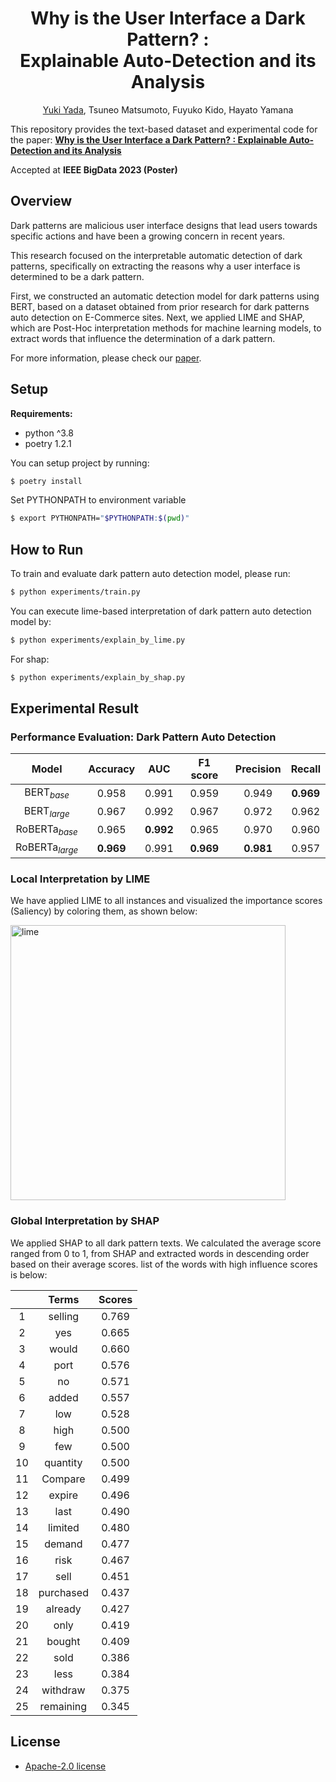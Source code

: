 <div align="center">

# Why is the User Interface a Dark Pattern? : <br /> Explainable Auto-Detection and its Analysis


[Yuki Yada](https://www.yyada.jp/), Tsuneo Matsumoto, Fuyuko Kido, Hayato Yamana

</div>

This repository provides the text-based dataset and experimental code for the paper: [**Why is the User Interface a Dark Pattern? : Explainable Auto-Detection and its Analysis**](https://arxiv.org/abs/2401.04119)

Accepted at **IEEE BigData 2023 (Poster)**

## Overview

Dark patterns are malicious user interface designs that lead users towards specific actions and have been a growing concern in recent years.

This research focused on the interpretable automatic detection of dark patterns, specifically on extracting the reasons why a user interface is determined to be a dark pattern.

First, we constructed an automatic detection model for dark patterns using BERT, based on a dataset obtained from prior research for dark patterns auto detection on E-Commerce sites. Next, we applied LIME and SHAP, which are Post-Hoc interpretation methods for machine learning models, to extract words that influence the determination of a dark pattern.

For more information, please check our [paper](https://arxiv.org/abs/2401.04119).

## Setup

**Requirements:**

- python ^3.8
- poetry 1.2.1

You can setup project by running:

```bash
$ poetry install
```

Set PYTHONPATH to environment variable

```bash
$ export PYTHONPATH="$PYTHONPATH:$(pwd)"
```

## How to Run

To train and evaluate dark pattern auto detection model, please run:

```bash
$ python experiments/train.py
```

You can execute lime-based interpretation of dark pattern auto detection model by:

```bash
$ python experiments/explain_by_lime.py
```

For shap:

```bash
$ python experiments/explain_by_shap.py
```

## Experimental Result

### Performance Evaluation: Dark Pattern Auto Detection

|          Model           |     Accuracy     |       AUC        |     F1 score     |    Precision     |      Recall      |
| :----------------------: | :--------------: | :--------------: | :--------------: | :--------------: | :--------------: |
|   $\text{BERT}_{base}$   |      0.958       |      0.991       |      0.959       |      0.949       | $\mathbf{0.969}$ |
|  $\text{BERT}_{large}$   |      0.967       |      0.992       |      0.967       |      0.972       |      0.962       |
| $\text{RoBERTa}_{base}$  |      0.965       | $\mathbf{0.992}$ |      0.965       |      0.970       |      0.960       |
| $\text{RoBERTa}_{large}$ | $\mathbf{0.969}$ |      0.991       | $\mathbf{0.969}$ | $\mathbf{0.981}$ |      0.957       |

### Local Interpretation by LIME

We have applied LIME to all instances and visualized the importance scores (Saliency) by coloring them, as shown below:

<img width="440" alt="lime" src="https://github.com/yamanalab/why-darkpattern/assets/57289763/0f1427ee-b589-45a0-b1f1-69b5ad1287cc">

### Global Interpretation by SHAP

We applied SHAP to all dark pattern texts. We calculated the average score ranged from 0 to 1, from SHAP and extracted words in descending order based on their average scores. list of the words with high influence scores is below:

|     |       Terms        | Scores |
| :-: | :----------------: | :----: |
|  1  |  $\text{selling}$  | 0.769  |
|  2  |    $\text{yes}$    | 0.665  |
|  3  |   $\text{would}$   | 0.660  |
|  4  |   $\text{port}$    | 0.576  |
|  5  |    $\text{no}$     | 0.571  |
|  6  |   $\text{added}$   | 0.557  |
|  7  |    $\text{low}$    | 0.528  |
|  8  |   $\text{high}$    | 0.500  |
|  9  |    $\text{few}$    | 0.500  |
| 10  | $\text{quantity}$  | 0.500  |
| 11  |  $\text{Compare}$  | 0.499  |
| 12  |  $\text{expire}$   | 0.496  |
| 13  |   $\text{last}$    | 0.490  |
| 14  |  $\text{limited}$  | 0.480  |
| 15  |  $\text{demand}$   | 0.477  |
| 16  |   $\text{risk}$    | 0.467  |
| 17  |   $\text{sell}$    | 0.451  |
| 18  | $\text{purchased}$ | 0.437  |
| 19  |  $\text{already}$  | 0.427  |
| 20  |   $\text{only}$    | 0.419  |
| 21  |  $\text{bought}$   | 0.409  |
| 22  |   $\text{sold}$    | 0.386  |
| 23  |   $\text{less}$    | 0.384  |
| 24  | $\text{withdraw}$  | 0.375  |
| 25  | $\text{remaining}$ | 0.345  |

## License

- [Apache-2.0 license](https://github.com/yamanalab/why-darkpattern?tab=Apache-2.0-1-ov-file#readme)
